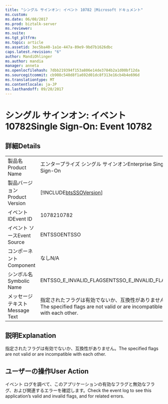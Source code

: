 ```yaml
---
title: "シングル サインオン: イベント 10782 |Microsoft ドキュメント"
ms.custom: 
ms.date: 06/08/2017
ms.prod: biztalk-server
ms.reviewer: 
ms.suite: 
ms.tgt_pltfrm: 
ms.topic: article
ms.assetid: 3ec5ba40-1a1e-447a-89e9-9bd7b1626dbc
caps.latest.revision: "6"
author: MandiOhlinger
ms.author: mandia
manager: anneta
ms.openlocfilehash: 7dbb219394f153a806e14de3784b2a1d00bf12da
ms.sourcegitcommit: cb908c540d8f1a692d01dc8f313e16cb4b4e696d
ms.translationtype: MT
ms.contentlocale: ja-JP
ms.lasthandoff: 09/20/2017
---
```

# <a name="single-sign-on-event-10782"></a><span data-ttu-id="cb6c9-102">シングル サインオン: イベント 10782</span><span class="sxs-lookup"><span data-stu-id="cb6c9-102">Single Sign-On: Event 10782</span></span>
## <a name="details"></a><span data-ttu-id="cb6c9-103">詳細</span><span class="sxs-lookup"><span data-stu-id="cb6c9-103">Details</span></span>  
  
|||  
|-|-|  
|<span data-ttu-id="cb6c9-104">製品名</span><span class="sxs-lookup"><span data-stu-id="cb6c9-104">Product Name</span></span>|<span data-ttu-id="cb6c9-105">エンタープライズ シングル サインオン</span><span class="sxs-lookup"><span data-stu-id="cb6c9-105">Enterprise Single Sign-On</span></span>|  
|<span data-ttu-id="cb6c9-106">製品バージョン</span><span class="sxs-lookup"><span data-stu-id="cb6c9-106">Product Version</span></span>|[!INCLUDE[btsSSOVersion](../includes/btsssoversion-md.md)]|  
|<span data-ttu-id="cb6c9-107">イベント ID</span><span class="sxs-lookup"><span data-stu-id="cb6c9-107">Event ID</span></span>|<span data-ttu-id="cb6c9-108">10782</span><span class="sxs-lookup"><span data-stu-id="cb6c9-108">10782</span></span>|  
|<span data-ttu-id="cb6c9-109">イベント ソース</span><span class="sxs-lookup"><span data-stu-id="cb6c9-109">Event Source</span></span>|<span data-ttu-id="cb6c9-110">ENTSSO</span><span class="sxs-lookup"><span data-stu-id="cb6c9-110">ENTSSO</span></span>|  
|<span data-ttu-id="cb6c9-111">コンポーネント</span><span class="sxs-lookup"><span data-stu-id="cb6c9-111">Component</span></span>|<span data-ttu-id="cb6c9-112">なし</span><span class="sxs-lookup"><span data-stu-id="cb6c9-112">N/A</span></span>|  
|<span data-ttu-id="cb6c9-113">シンボル名</span><span class="sxs-lookup"><span data-stu-id="cb6c9-113">Symbolic Name</span></span>|<span data-ttu-id="cb6c9-114">ENTSSO_E_INVALID_FLAGS</span><span class="sxs-lookup"><span data-stu-id="cb6c9-114">ENTSSO_E_INVALID_FLAGS</span></span>|  
|<span data-ttu-id="cb6c9-115">メッセージ テキスト</span><span class="sxs-lookup"><span data-stu-id="cb6c9-115">Message Text</span></span>|<span data-ttu-id="cb6c9-116">指定されたフラグは有効でないか、互換性がありません。</span><span class="sxs-lookup"><span data-stu-id="cb6c9-116">The specified flags are not valid or are incompatible with each other.</span></span>|  
  
## <a name="explanation"></a><span data-ttu-id="cb6c9-117">説明</span><span class="sxs-lookup"><span data-stu-id="cb6c9-117">Explanation</span></span>  
 <span data-ttu-id="cb6c9-118">指定されたフラグは有効でないか、互換性がありません。</span><span class="sxs-lookup"><span data-stu-id="cb6c9-118">The specified flags are not valid or are incompatible with each other.</span></span>  
  
## <a name="user-action"></a><span data-ttu-id="cb6c9-119">ユーザーの操作</span><span class="sxs-lookup"><span data-stu-id="cb6c9-119">User Action</span></span>  
 <span data-ttu-id="cb6c9-120">イベント ログを調べて、このアプリケーションの有効なフラグと無効なフラグ、および関連するエラーを確認します。</span><span class="sxs-lookup"><span data-stu-id="cb6c9-120">Check the event log to see this application’s valid and invalid flags, and for related errors.</span></span>